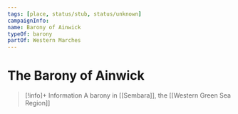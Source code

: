 ```yaml
---
tags: [place, status/stub, status/unknown]
campaignInfo:
name: Barony of Ainwick
typeOf: barony
partOf: Western Marches
---
```

# The Barony of Ainwick
>[!info]+ Information
> A barony in [[Sembara]], the [[Western Green Sea Region]]

